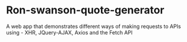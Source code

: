 # Ron-swanson-quote-generator
A web app that demonstrates different ways of making requests to  APIs using -  XHR, JQuery-AJAX, Axios and the Fetch API
